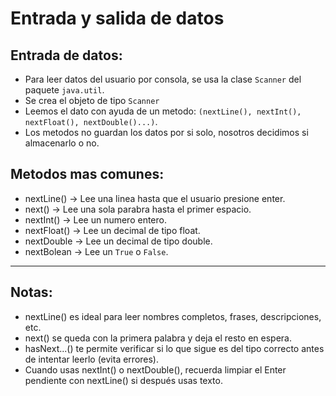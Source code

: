 # Entrada y salida de datos

## Entrada de datos:  
* Para leer datos del usuario por consola, se usa la clase `Scanner` del paquete `java.util`.  
* Se crea el objeto de tipo `Scanner`
* Leemos el dato con ayuda de un metodo: `(nextLine(), nextInt(), nextFloat(), nextDouble()...)`. 
* Los metodos no guardan los datos por si solo, nosotros decidimos si almacenarlo o no.


## Metodos mas comunes:  
* nextLine() -> Lee una linea hasta que el usuario presione enter.  
* next() -> Lee una sola parabra hasta el primer espacio.  
* nextInt() -> Lee un numero entero.  
* nextFloat() -> Lee un decimal de tipo float.  
* nextDouble -> Lee un decimal de tipo double.  
* nextBolean -> Lee un `True` o `False`.  

---

## Notas: 
* nextLine() es ideal para leer nombres completos, frases, descripciones, etc.  
* next() se queda con la primera palabra y deja el resto en espera.  
* hasNext...() te permite verificar si lo que sigue es del tipo correcto antes de intentar leerlo (evita errores).  
* Cuando usas nextInt() o nextDouble(), recuerda limpiar el Enter pendiente con nextLine() si después usas texto.  





